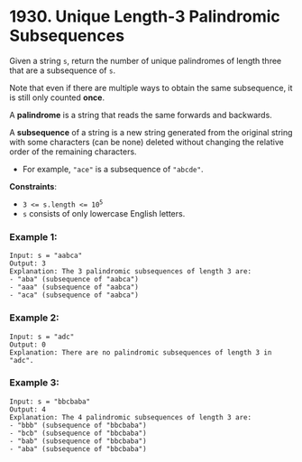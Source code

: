 # 1930. Unique Length-3 Palindromic Subsequences

Given a string `s`, return the number of unique palindromes of length three that are a subsequence of `s`.

Note that even if there are multiple ways to obtain the same subsequence, it is still only counted **once**.

A **palindrome** is a string that reads the same forwards and backwards.

A **subsequence** of a string is a new string generated from the original string with some characters (can be none) deleted without changing the relative order of the remaining characters.

- For example, `"ace"` is a subsequence of `"abcde"`.

**Constraints**:
- <code>3 <= s.length <= 10<sup>5</sup></code>
- `s` consists of only lowercase English letters.

### Example 1:
```
Input: s = "aabca"
Output: 3
Explanation: The 3 palindromic subsequences of length 3 are:
- "aba" (subsequence of "aabca")
- "aaa" (subsequence of "aabca")
- "aca" (subsequence of "aabca")
```

### Example 2:
```
Input: s = "adc"
Output: 0
Explanation: There are no palindromic subsequences of length 3 in "adc".
```

### Example 3:
```
Input: s = "bbcbaba"
Output: 4
Explanation: The 4 palindromic subsequences of length 3 are:
- "bbb" (subsequence of "bbcbaba")
- "bcb" (subsequence of "bbcbaba")
- "bab" (subsequence of "bbcbaba")
- "aba" (subsequence of "bbcbaba")
```